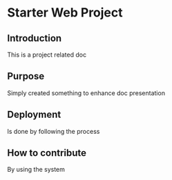 # Starter Web Project

## Introduction

This is a project related doc

## Purpose

Simply created something to enhance doc presentation
## Deployment

 Is done by following the process
## How to contribute

By using the system
